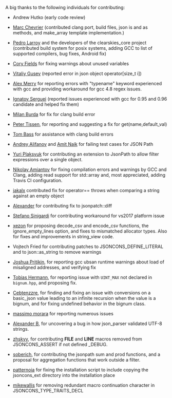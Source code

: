 A big thanks to the following individuals for contributing:

- Andrew Hutko (early code review)        

- [Marc Chevrier](https://github.com/MarkaPola) (contributed clang port, build files, json is<T> and as<T> methods, 
and make_array template implementation.)

- [Pedro Larroy](https://github.com/larroy) and the developers of the clearskies_core project (contributed build 
system for posix systems, adding GCC to list of supported compilers, bug fixes, 
Android fix)

- [Cory Fields](https://github.com/theuni) for fixing warnings about unused variables

- [Vitaliy Gusev](https://github.com/gusev-vitaliy) (reported error in json object operator[size_t i])

- [Alex Merry](https://github.com/amerry) for reporting errors with "typename" keyword experienced with gcc and providing 
workaround for gcc 4.8 regex issues.

- [Ignatov Serguei](https://github.com/sergign60) (reported issues experienced with gcc for 0.95 and 
0.96 candidate and helped fix them)

- [Milan Burda](https://github.com/miniak) for fix for clang build error

- [Peter Tissen](https://github.com/Bigpet), for reporting and suggesting a fix for get(name,default_val)

- [Tom Bass](https://github.com/tbass) for assistance with clang build errors

- [Andrey Alifanov](https://github.com/AndreyAlifanov) and [Amit Naik](https://github.com/amitnaik1) for failing test cases for JSON Path

- [Yuri Plaksyuk](https://github.com/yplaksyuk) for contributing an extension to JsonPath to allow filter 
expressions over a single object. 

- [Nikolay Amiantov](https://github.com/abbradar) for fixing compilation errors and warnings by GCC and 
Clang, adding read support for std::array and, most appreciated,
adding Travis CI configuration.

- [jakalx](https://github.com/jakalx) contributed fix for operator== throws when comparing a string 
against an empty object

- [Alexander](https://github.com/rog13) for contributing fix to jsonpatch::diff

- [Stefano Sinigardi](https://github.com/cenit) for contributing workaround for vs2017 platform issue

- [xezon](https://github.com/danielaparker/jsoncons/pull/140) for proposing decode_csv and encode_csv functions, the
ignore_empty_lines option, and fixes to mismatched allocator types. Also for fixes and improvements in string_view code. 

- Vojtech Fried for contributing patches to JSONCONS_DEFINE_LITERAL 
and to json::as_string to remove warnings

- [Joshua Pritikin](https://github.com/jpritikin), for reporting gcc ubsan runtime warnings about 
load of misaligned addresses, and verifying fix

- [Tobias Hermann](https://github.com/Dobiasd), for reporting issue with `UINT_MAX` not declared 
in `bignum.hpp`, and proposing fix.

- [Cebtenzzre](https://github.com/Cebtenzzre), for finding and fixing an issue with conversions on 
a basic_json value leading to an infinite recursion when the 
value is a bignum, and for fixing undefined behavior in the bignum 
class. 

- [massimo morara](https://github.com/massimomorara) for reporting numerous issues

- [Alexander B](https://github.com/bas524), for uncovering a bug in how json_parser validated
UTF-8 strings.

- [zhskyy](https://github.com/zhskyy), for contributing __FILE__ and __LINE__ macros removed 
from JSONCONS_ASSERT if not defined _DEBUG.

- [soberich](https://github.com/soberich), for contributing the jsonpath sum and prod functions,
and a proposal for aggregation functions that work outside a filter.

- [patternoia](https://github.com/patternoia) for fixing the installation script
to include copying the jsoncons_ext directory into the installation place

- [mikewallis](https://github.com/mikewallis) for removing redundant macro continuation character in JSONCONS_TYPE_TRAITS_DECL

